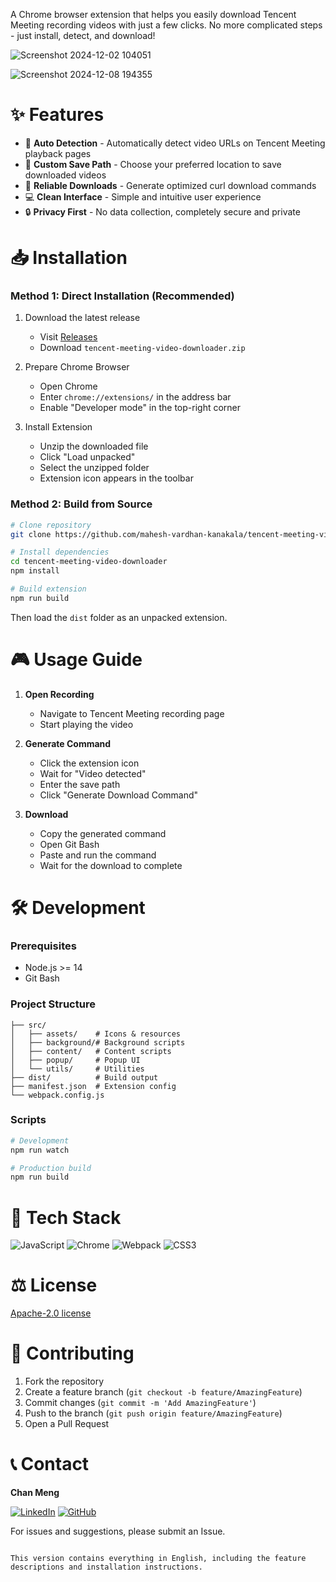 A Chrome browser extension that helps you easily download Tencent Meeting recording videos with just a few clicks. No more complicated steps - just install, detect, and download!

![Screenshot 2024-12-02 104051](https://github.com/user-attachments/assets/ccc3775f-b395-4bdd-a474-7d286086d012)

![Screenshot 2024-12-08 194355](https://github.com/user-attachments/assets/22949259-5d14-4270-9d31-0f290e8fbc81)

# ✨ Features

- 🎯 **Auto Detection** - Automatically detect video URLs on Tencent Meeting playback pages
- 📂 **Custom Save Path** - Choose your preferred location to save downloaded videos
- 🚀 **Reliable Downloads** - Generate optimized curl download commands
- 💻 **Clean Interface** - Simple and intuitive user experience
- 🔒 **Privacy First** - No data collection, completely secure and private

# 📥 Installation

### Method 1: Direct Installation (Recommended)

1. Download the latest release
   - Visit [Releases](https://github.com/mahesh-vardhan-kanakala/tencent-meeting-video-downloader/releases)
   - Download `tencent-meeting-video-downloader.zip`

2. Prepare Chrome Browser
   - Open Chrome
   - Enter `chrome://extensions/` in the address bar
   - Enable "Developer mode" in the top-right corner

3. Install Extension
   - Unzip the downloaded file
   - Click "Load unpacked"
   - Select the unzipped folder
   - Extension icon appears in the toolbar

### Method 2: Build from Source

```bash
# Clone repository 
git clone https://github.com/mahesh-vardhan-kanakala/tencent-meeting-video-downloader.git

# Install dependencies
cd tencent-meeting-video-downloader
npm install

# Build extension
npm run build
```

Then load the `dist` folder as an unpacked extension.

# 🎮 Usage Guide

1. **Open Recording** 
   - Navigate to Tencent Meeting recording page
   - Start playing the video

2. **Generate Command**
   - Click the extension icon
   - Wait for "Video detected"
   - Enter the save path
   - Click "Generate Download Command"

3. **Download**
   - Copy the generated command
   - Open Git Bash
   - Paste and run the command
   - Wait for the download to complete

# 🛠️ Development

### Prerequisites
- Node.js >= 14
- Git Bash

### Project Structure
```
├── src/
│   ├── assets/    # Icons & resources
│   ├── background/# Background scripts
│   ├── content/   # Content scripts
│   ├── popup/     # Popup UI
│   └── utils/     # Utilities
├── dist/          # Build output
├── manifest.json  # Extension config
└── webpack.config.js
```

### Scripts
```bash
# Development
npm run watch

# Production build
npm run build
```

# 🚀 Tech Stack

![JavaScript](https://img.shields.io/badge/javascript-%23323330.svg?style=for-the-badge&logo=javascript&logoColor=%23F7DF1E)
![Chrome](https://img.shields.io/badge/chrome-%234285F4.svg?style=for-the-badge&logo=google-chrome&logoColor=white)
![Webpack](https://img.shields.io/badge/webpack-%238DD6F9.svg?style=for-the-badge&logo=webpack&logoColor=black)
![CSS3](https://img.shields.io/badge/css3-%231572B6.svg?style=for-the-badge&logo=css3&logoColor=white)

# ⚖️ License

[Apache-2.0 license](LICENSE)

# 🤝 Contributing

1. Fork the repository
2. Create a feature branch (`git checkout -b feature/AmazingFeature`)
3. Commit changes (`git commit -m 'Add AmazingFeature'`)
4. Push to the branch (`git push origin feature/AmazingFeature`)
5. Open a Pull Request

# 📞 Contact

**Chan Meng**

[![LinkedIn](https://img.shields.io/badge/linkedin-%230077B5.svg?style=normal&logo=linkedin&logoColor=white)](https://www.linkedin.com/in/mahesh-vardhan-kanakala/)
[![GitHub](https://img.shields.io/badge/github-%23121011.svg?style=normal&logo=github&logoColor=white)](https://github.com/mahesh-vardhan-kanakala)

For issues and suggestions, please submit an Issue.
```

This version contains everything in English, including the feature descriptions and installation instructions.

